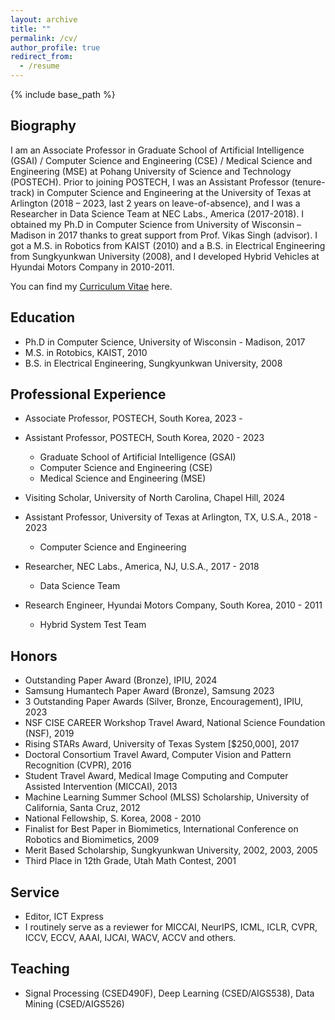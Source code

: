 ```yaml
---
layout: archive
title: ""
permalink: /cv/
author_profile: true
redirect_from:
  - /resume
---
```


{% include base_path %}


<!-- <a href="../files/cv_wonhwa_202404.pdf" target="_blank">CV</a> -->

Biography
-----
I am an Associate Professor in Graduate School of Artificial Intelligence (GSAI) / Computer Science and Engineering (CSE) / Medical Science and Engineering (MSE) at Pohang University of Science and Technology (POSTECH). Prior to joining POSTECH, I was an Assistant Professor (tenure-track) in Computer Science and Engineering at the University of Texas at Arlington (2018 – 2023, last 2 years on leave-of-absence), and I was a Researcher in Data Science Team at NEC Labs., America (2017-2018). I obtained my Ph.D in Computer Science from University of Wisconsin – Madison in 2017 thanks to great support from Prof. Vikas Singh (advisor). I got a M.S. in Robotics from KAIST (2010) and a B.S. in Electrical Engineering from Sungkyunkwan University (2008), and I developed Hybrid Vehicles at Hyundai Motors Company in 2010-2011.

You can find my [Curriculum Vitae](../files/cv_wonhwa_202404.pdf "CV") here. 

Education
-----
* Ph.D in Computer Science, University of Wisconsin - Madison, 2017
* M.S. in Rotobics, KAIST, 2010
* B.S. in Electrical Engineering, Sungkyunkwan University, 2008

Professional Experience
-----
* Associate Professor, POSTECH, South Korea, 2023 - 
* Assistant Professor, POSTECH, South Korea, 2020 - 2023
  * Graduate School of Artificial Intelligence (GSAI)
  * Computer Science and Engineering (CSE)
  * Medical Science and Engineering (MSE)

* Visiting Scholar, University of North Carolina, Chapel Hill, 2024

* Assistant Professor, University of Texas at Arlington, TX, U.S.A.,  2018 - 2023
  * Computer Science and Engineering

* Researcher, NEC Labs., America, NJ, U.S.A., 2017 - 2018
  * Data Science Team

* Research Engineer, Hyundai Motors Company, South Korea, 2010 - 2011
  * Hybrid System Test Team

Honors
-----

* Outstanding Paper Award (Bronze), IPIU, 2024
* Samsung Humantech Paper Award (Bronze), Samsung 2023
* 3 Outstanding Paper Awards (Silver, Bronze, Encouragement), IPIU, 2023
* NSF CISE CAREER Workshop Travel Award, National Science Foundation (NSF), 2019
* Rising STARs Award, University of Texas System [$250,000], 2017
* Doctoral Consortium Travel Award, Computer Vision and Pattern Recognition (CVPR), 2016
* Student Travel Award, Medical Image Computing and Computer Assisted Intervention (MICCAI), 2013
* Machine Learning Summer School (MLSS) Scholarship, University of California, Santa Cruz, 2012
* National Fellowship, S. Korea, 2008 - 2010
* Finalist for Best Paper in Biomimetics, International Conference on Robotics and Biomimetics, 2009
* Merit Based Scholarship, Sungkyunkwan University, 2002, 2003, 2005
* Third Place in 12th Grade, Utah Math Contest, 2001


Service
-----
* Editor, ICT Express
* I routinely serve as a reviewer for MICCAI, NeurIPS, ICML, ICLR, CVPR, ICCV, ECCV, AAAI, IJCAI, WACV, ACCV and others.

Teaching
-----
* Signal Processing (CSED490F), Deep Learning (CSED/AIGS538), Data Mining (CSED/AIGS526)